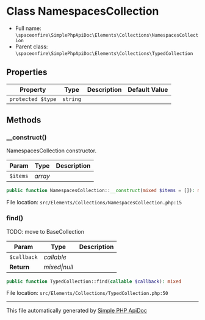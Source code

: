 # Class NamespacesCollection

- Full name: `\spaceonfire\SimplePhpApiDoc\Elements\Collections\NamespacesCollection`
- Parent class: `\spaceonfire\SimplePhpApiDoc\Elements\Collections\TypedCollection`

## Properties

|Property|Type|Description|Default Value|
|---|---|---|---|
|`protected $type`|<code>string</code>|||

## Methods

### __construct()

NamespacesCollection constructor.

|Param|Type|Description|
|---|---|---|
|`$items`|*array*||

```php
public function NamespacesCollection::__construct(mixed $items = []): mixed
```

File location: `src/Elements/Collections/NamespacesCollection.php:15`

### find()

TODO: move to BaseCollection

|Param|Type|Description|
|---|---|---|
|`$callback`|*callable*||
|**Return**|*mixed&#124;null*||

```php
public function TypedCollection::find(callable $callback): mixed
```

File location: `src/Elements/Collections/TypedCollection.php:50`

---

This file automatically generated by [Simple PHP ApiDoc](https://github.com/spaceonfire/simple-php-apidoc)